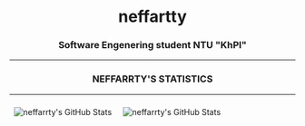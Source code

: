 <h1 align="center">neffartty</h1>
<h3 align="center">Software Engenering student NTU "KhPI"</h3>
<hr>
<h3 align="center">NEFFARRTY'S STATISTICS</h3>
<hr>
<img align="center" style="margin:0.5rem" src="https://github-readme-stats.vercel.app/api?username=neffarrty&show_icons=true&line_height=27&count_private=true&title_color=ffffff&text_color=c9cacc&icon_color=4AB097&bg_color=1A2B34" alt="neffarrty's GitHub Stats" />
<img align="center" style="margin:0.5rem" src="https://github-readme-stats.vercel.app/api/top-langs?username=neffarrty&show_icons=true&line_height=27&count_private=true&title_color=ffffff&text_color=c9cacc&icon_color=4AB097&bg_color=1A2B34" alt="neffarrty's GitHub Stats" />
